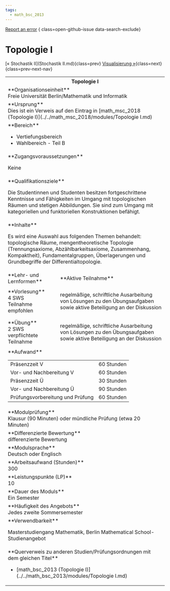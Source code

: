 ```yaml
---
tags:
  - math_bsc_2013
---
```

[Report an error](https://github.com/SGSSGene/FUB-SUP/issues/new?title=Error%20in%20%22Topologie%20I%22&body=There%20seems%20to%20be%20an%20error%20in%20module%20%22Topologie%20I%22%2E%0A%0A%3CDescribe%20here%20a%20slightly%20more%20detailed%20description%20of%20what%20is%20wrong%3E&labels=bug)
{ class=open-github-issue data-search-exclude}

# Topologie I

[« Stochastik II](Stochastik II.md){class=prev}
[Visualisierung »](Visualisierung.md){class=next}
{class=prev-next-nav}

<table markdown id="moduledesc">
<tr markdown class="moduledesc_head"><th colspan="2">Topologie I </th></tr>
<tr markdown><td colspan="2">**Organisationseinheit**   <br>Freie Universität Berlin/Mathematik und Informatik</td></tr>
<tr markdown><td colspan="2">**Ursprung**<br>Dies ist ein Verweis auf den Eintrag in [math_msc_2018 (Topologie I)](../../math_msc_2018/modules/Topologie I.md)</td></tr>
<tr markdown><td colspan="2">**Bereich**<br>


- Vertiefungsbereich
- Wahlbereich - Teil B

</td></tr>

<tr markdown><td colspan="2">**Zugangsvoraussetzungen** <br>

Keine


</td></tr>
<tr markdown><td colspan="2">**Qualifikationsziele**    <br>

Die Studentinnen und Studenten besitzen fortgeschrittene Kenntnisse und
Fähigkeiten im Umgang mit topologischen Räumen und stetigen Abbildungen. Sie
sind zum Umgang mit kategoriellen und funktoriellen Konstruktionen befähigt.


</td></tr>
<tr markdown><td colspan="2">**Inhalte**                <br>

Es wird eine Auswahl aus folgenden Themen behandelt: topologische Räume,
mengentheoretische Topologie (Trennungsaxiome, Abzählbarkeitsaxiome,
Zusammenhang, Kompaktheit), Fundamentalgruppen, Überlagerungen und
Grundbegriffe der Differentialtopologie.


</td></tr>

<tr markdown><td>**Lehr- und Lernformen**</td><td>**Aktive Teilnahme**</td></tr>
<tr markdown><td> **Vorlesung** <br>4 SWS <br> Teilnahme empfohlen</td><td>

regelmäßige, schriftliche Ausarbeitung von Lösungen zu den Übungsaufgaben sowie aktive Beteiligung an der Diskussion
</td></tr>
<tr markdown><td> **Übung** <br>2 SWS <br> verpflichtete Teilnahme</td><td>

regelmäßige, schriftliche Ausarbeitung von Lösungen zu den Übungsaufgaben sowie aktive Beteiligung an der Diskussion
</td></tr>
<tr markdown><td colspan="2">**Aufwand**                <br>
<table class="aufwand_table">
<tr><td>Präsenzzeit V</td><td>60 Stunden</td></tr>
<tr><td>Vor- und Nachbereitung V</td><td>60 Stunden</td></tr>
<tr><td>Präsenzzeit Ü</td><td>30 Stunden</td></tr>
<tr><td>Vor- und Nachbereitung Ü</td><td>90 Stunden</td></tr>
<tr><td>Prüfungsvorbereitung und Prüfung</td><td>60 Stunden</td></tr>
</table>

</td></tr>
<tr markdown><td colspan="2">**Modulprüfung**             <br>Klausur (90 Minuten) oder mündliche Prüfung (etwa 20 Minuten)


</td></tr>
<tr markdown><td colspan="2">**Differenzierte Bewertung** <br>differenzierte Bewertung

</td></tr>
<tr markdown><td colspan="2">**Modulsprache**             <br>Deutsch oder Englisch</td></tr>
<tr markdown><td colspan="2">**Arbeitsaufwand (Stunden)** <br>300</td></tr>
<tr markdown><td colspan="2">**Leistungspunkte (LP)**     <br>10</td></tr>
<tr markdown><td colspan="2">**Dauer des Moduls**         <br>Ein Semester</td></tr>
<tr markdown><td colspan="2">**Häufigkeit des Angebots**  <br>Jedes zweite Sommersemester</td></tr>
<tr markdown><td colspan="2">**Verwendbarkeit**           <br>

Masterstudiengang Mathematik, Berlin Mathematical School-Studienangebot


</td></tr>

<tr markdown><td colspan="2">**Querverweis zu anderen Studien/Prüfungsordnungen mit dem gleichen Titel**<br>


- [math_bsc_2013 (Topologie I)](../../math_bsc_2013/modules/Topologie I.md)

</td></tr>

</table>
